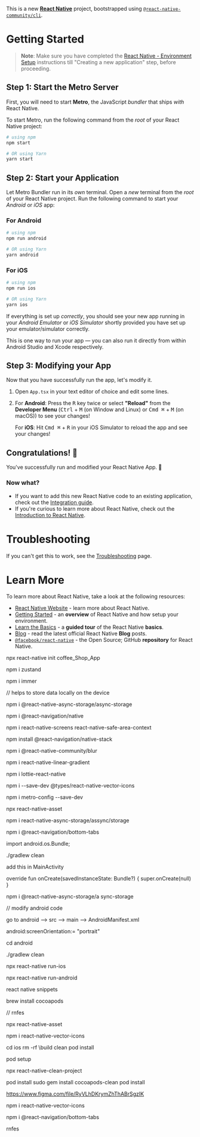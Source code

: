 This is a new [**React Native**](https://reactnative.dev) project, bootstrapped using [`@react-native-community/cli`](https://github.com/react-native-community/cli).

# Getting Started

>**Note**: Make sure you have completed the [React Native - Environment Setup](https://reactnative.dev/docs/environment-setup) instructions till "Creating a new application" step, before proceeding.

## Step 1: Start the Metro Server

First, you will need to start **Metro**, the JavaScript _bundler_ that ships _with_ React Native.

To start Metro, run the following command from the _root_ of your React Native project:

```bash
# using npm
npm start

# OR using Yarn
yarn start
```

## Step 2: Start your Application

Let Metro Bundler run in its _own_ terminal. Open a _new_ terminal from the _root_ of your React Native project. Run the following command to start your _Android_ or _iOS_ app:

### For Android

```bash
# using npm
npm run android

# OR using Yarn
yarn android
```

### For iOS

```bash
# using npm
npm run ios

# OR using Yarn
yarn ios
```

If everything is set up _correctly_, you should see your new app running in your _Android Emulator_ or _iOS Simulator_ shortly provided you have set up your emulator/simulator correctly.

This is one way to run your app — you can also run it directly from within Android Studio and Xcode respectively.

## Step 3: Modifying your App

Now that you have successfully run the app, let's modify it.

1. Open `App.tsx` in your text editor of choice and edit some lines.
2. For **Android**: Press the <kbd>R</kbd> key twice or select **"Reload"** from the **Developer Menu** (<kbd>Ctrl</kbd> + <kbd>M</kbd> (on Window and Linux) or <kbd>Cmd ⌘</kbd> + <kbd>M</kbd> (on macOS)) to see your changes!

   For **iOS**: Hit <kbd>Cmd ⌘</kbd> + <kbd>R</kbd> in your iOS Simulator to reload the app and see your changes!

## Congratulations! :tada:

You've successfully run and modified your React Native App. :partying_face:

### Now what?

- If you want to add this new React Native code to an existing application, check out the [Integration guide](https://reactnative.dev/docs/integration-with-existing-apps).
- If you're curious to learn more about React Native, check out the [Introduction to React Native](https://reactnative.dev/docs/getting-started).

# Troubleshooting

If you can't get this to work, see the [Troubleshooting](https://reactnative.dev/docs/troubleshooting) page.

# Learn More

To learn more about React Native, take a look at the following resources:

- [React Native Website](https://reactnative.dev) - learn more about React Native.
- [Getting Started](https://reactnative.dev/docs/environment-setup) - an **overview** of React Native and how setup your environment.
- [Learn the Basics](https://reactnative.dev/docs/getting-started) - a **guided tour** of the React Native **basics**.
- [Blog](https://reactnative.dev/blog) - read the latest official React Native **Blog** posts.
- [`@facebook/react-native`](https://github.com/facebook/react-native) - the Open Source; GitHub **repository** for React Native.


























npx react-native init coffee_Shop_App 



npm i zustand 

npm i immer 

// helps to store data locally on the device 

npm i @react-native-async-storage/async-storage 


npm i @react-navigation/native 

npm i react-native-screens react-native-safe-area-context 


npm install @react-navigation/native-stack 


npm i @react-native-community/blur 

npm i react-native-linear-gradient 

npm i lottie-react-native 

npm i --save-dev @types/react-native-vector-icons 


npm i metro-config --save-dev


npx react-native-asset


npm i react-native-async-storage/assync/storage



npm i @react-navigation/bottom-tabs

import android.os.Bundle;

./gradlew clean

add this in MainActivity 

 override fun onCreate(savedInstanceState: Bundle?) {
    super.onCreate(null)
  }



npm i @react-native-async-storage/a
sync-storage




// modify android code 

go to android --> src --> main --> AndroidManifest.xml 

android:screenOrientation:= "portrait"




cd android 


./gradlew clean



npx react-native run-ios 


npx react-native run-android 



react native snippets 



brew install cocoapods

 


// rnfes


npx react-native-asset 


npm i react-native-vector-icons 


<CustomIcon name="search" size={25} /> 

<CustomIcon name="like" size={25} /> 






cd ios 
rm -rf \build clean 
pod install 


pod setup



 
 


npx react-native-clean-project





pod install
sudo gem install cocoapods-clean
pod install









https://www.figma.com/file/RyVLhDKrymZhThABrSgzIK


npm i react-native-vector-icons 




npm i @react-navigation/bottom-tabs



rnfes 

